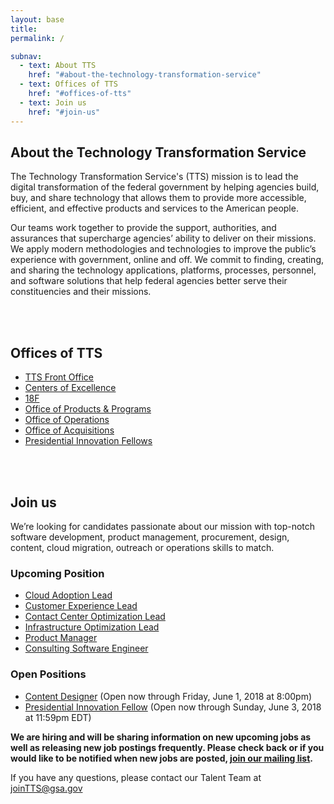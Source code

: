 ```yaml
---
layout: base
title:
permalink: /

subnav:
  - text: About TTS
    href: "#about-the-technology-transformation-service"
  - text: Offices of TTS
    href: "#offices-of-tts"
  - text: Join us
    href: "#join-us"
---
```


## About the Technology Transformation Service

The Technology Transformation Service's (TTS) mission is to lead the digital transformation of the federal government by helping agencies build, buy, and share technology that allows them to provide more accessible, efficient, and effective products and services to the American people.

Our teams work together to provide the support, authorities, and assurances that supercharge agencies’ ability to deliver on their missions. We apply modern methodologies and technologies to improve the public’s experience with government, online and off. We commit to finding, creating, and sharing the technology applications, platforms, processes, personnel, and software solutions that help federal agencies better serve their constituencies and their missions.

<div class="paragraph"><p><br>
<br></p></div>

## Offices of TTS

- [TTS Front Office](https://join.tts.gsa.gov/tts-offices/#tts-front-office)
- [Centers of Excellence](https://join.tts.gsa.gov/tts-offices/#centers-of-excellence)
- [18F](https://join.tts.gsa.gov/tts-offices/#office-of-18f)
- [Office of Products & Programs](https://join.tts.gsa.gov/tts-offices/#office-of-products-and-programs)
- [Office of Operations](https://join.tts.gsa.gov/tts-offices/#office-of-operations)
- [Office of Acquisitions](https://join.tts.gsa.gov/tts-offices/#office-of-acquisitions)
- [Presidential Innovation Fellows](https://join.tts.gsa.gov/tts-offices/#presidential-innovation-fellows)


<div class="paragraph"><p><br>
<br></p></div>

## Join us
 
We’re looking for candidates passionate about our mission with top-notch software development, product management, procurement, design, content, cloud migration, outreach or operations skills to match.


### Upcoming Position
- [Cloud Adoption Lead](https://join.tts.gsa.gov/join/upcoming-CoE-cloud-adoption-lead/)
- [Customer Experience Lead](https://join.tts.gsa.gov/join/upcoming-coe-customer-experience-lead/)
- [Contact Center Optimization Lead](https://join.tts.gsa.gov/join/upcoming-coe-contact-center-optimization-lead/)
- [Infrastructure Optimization Lead](https://join.tts.gsa.gov/join/upcoming-coe-infrastructure-optimization-lead/)
- [Product Manager](https://join.tts.gsa.gov/join/upcoming-18F-product-manager/)
- [Consulting Software Engineer](https://join.tts.gsa.gov/join/upcoming-18F-consulting-software-engineer/)



### Open Positions
- [Content Designer](https://join.tts.gsa.gov/join/18f-content-designer-gs15/) (Open now through Friday, June 1, 2018 at 8:00pm)
- [Presidential Innovation Fellow](https://join.tts.gsa.gov/join/pif-presidential-innovation-fellow/) (Open now through Sunday, June 3, 2018 at 11:59pm EDT)

 **We are hiring and will be sharing information on new upcoming jobs as well as releasing new job postings frequently. Please check back or if you would like to be notified when new jobs are posted, [join our mailing list](https://docs.google.com/forms/d/e/1FAIpQLSe7k8ybQ2ZJAmmwfXMMRQytB1nrhCo2Siq7JZc3yJtF_gKyCw/viewform?usp=sf_link).**

If you have any questions, please contact our Talent Team at [joinTTS@gsa.gov](mailto:jointts@gsa.gov)
